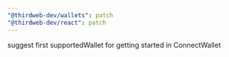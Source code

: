 ```yaml
---
"@thirdweb-dev/wallets": patch
"@thirdweb-dev/react": patch
---
```


suggest first supportedWallet for getting started in ConnectWallet
